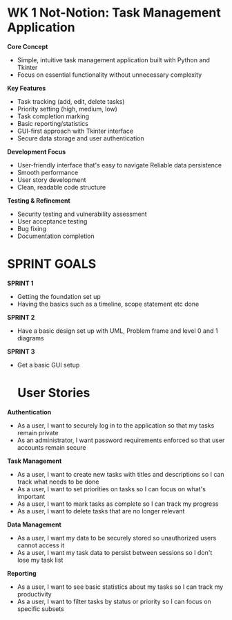 # WK 1 Not-Notion: Task Management Application
**Core Concept**

- Simple, intuitive task management application built with Python and Tkinter
- Focus on essential functionality without unnecessary complexity

**Key Features**

- Task tracking (add, edit, delete tasks)
- Priority setting (high, medium, low)
- Task completion marking
- Basic reporting/statistics
- GUI-first approach with Tkinter interface
- Secure data storage and user authentication

**Development Focus**

- User-friendly interface that's easy to navigate
  Reliable data persistence
- Smooth performance
- User story development
- Clean, readable code structure

**Testing & Refinement**

- Security testing and vulnerability assessment
- User acceptance testing
- Bug fixing 
- Documentation completion

# SPRINT GOALS
**SPRINT 1**

- Getting the foundation set up
- Having the basics such as a timeline, scope statement etc done

**SPRINT 2**

- Have a basic design set up with UML, Problem frame and level 0 and 1 diagrams

**SPRINT 3**

- Get a basic GUI setup

  # User Stories

**Authentication**

- As a user, I want to securely log in to the application so that my tasks remain private
- As an administrator, I want password requirements enforced so that user accounts remain secure

**Task Management**

- As a user, I want to create new tasks with titles and descriptions so I can track what needs to be done
- As a user, I want to set priorities on tasks so I can focus on what's important
- As a user, I want to mark tasks as complete so I can track my progress
- As a user, I want to delete tasks that are no longer relevant

**Data Management**

- As a user, I want my data to be securely stored so unauthorized users cannot access it
- As a user, I want my task data to persist between sessions so I don't lose my task list

**Reporting**
- As a user, I want to see basic statistics about my tasks so I can track my productivity
- As a user, I want to filter tasks by status or priority so I can focus on specific subsets
